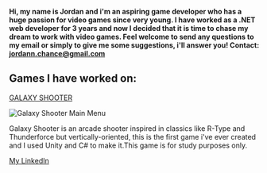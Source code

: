 <!---
## Welcome to GitHub Pages

You can use the [editor on GitHub](https://github.com/jordanmoreira/jordanmoreira.github.io/edit/master/index.md) to maintain and preview the content for your website in Markdown files.

Whenever you commit to this repository, GitHub Pages will run [Jekyll](https://jekyllrb.com/) to rebuild the pages in your site, from the content in your Markdown files.

### Markdown

Markdown is a lightweight and easy-to-use syntax for styling your writing. It includes conventions for

```markdown
Syntax highlighted code block

# Header 1
## Header 2
### Header 3

- Bulleted
- List

1. Numbered
2. List

**Bold** and _Italic_ and `Code` text

[Link](url) and ![Image](src)
```

For more details see [GitHub Flavored Markdown](https://guides.github.com/features/mastering-markdown/).

### Jekyll Themes

Your Pages site will use the layout and styles from the Jekyll theme you have selected in your [repository settings](https://github.com/jordanmoreira/jordanmoreira.github.io/settings). The name of this theme is saved in the Jekyll `_config.yml` configuration file.

### Support or Contact

Having trouble with Pages? Check out our [documentation](https://help.github.com/categories/github-pages-basics/) or [contact support](https://github.com/contact) and we’ll help you sort it out.
-->

**Hi, my name is Jordan and i'm an aspiring game developer who has a huge passion for video games since very young. I have worked as a .NET web developer for 3 years and now I decided that it is time to chase my dream to work with video games.
Feel welcome to  send any questions to my email or simply to give me some suggestions, i'll answer you!
Contact: jordann.chance@gmail.com**

## Games I have worked on:
[GALAXY SHOOTER](https://github.com/jordanmoreira/galaxy-shooter)

![Galaxy Shooter Main Menu](https://scontent.fcgh37-1.fna.fbcdn.net/v/t1.0-9/101423931_1102363086793780_7030583574872981504_n.jpg?_nc_cat=106&_nc_sid=8024bb&_nc_eui2=AeGYgbzqgfgTT8M3BDK98_oXM3o7e83fCY0zejt7zd8JjS198Ul8V7-9QwjyMT1Lm4-Ty-QrJ1g3wILDm6mtal81&_nc_oc=AQliMai1h0bGiZ6QkBpkI2EaWTf0Z5tuyUE416KGYTsFnTKUSAzDYfaFs7fgATnufws&_nc_ht=scontent.fcgh37-1.fna&oh=26ce811972e05f793c3ba2e7093b0e3f&oe=5EF8F532)

Galaxy Shooter is an arcade shooter inspired in classics like R-Type and Thunderforce but vertically-oriented, this is the first game i've ever created and I used Unity and C# to make it.This game is for study purposes only.


[My LinkedIn](https://www.linkedin.com/in/jordan-moreira/)
